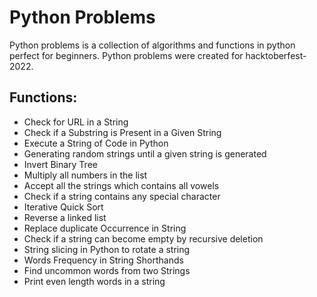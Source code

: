 # Python Problems

Python problems is a collection of algorithms and functions in python perfect for beginners. 
Python problems were created for hacktoberfest-2022.

## Functions:

- Check for URL in a String
- Check if a Substring is Present in a Given String
- Execute a String of Code in Python
- Generating random strings until a given string is generated
- Invert Binary Tree
- Multiply all numbers in the list
- Accept all the strings which contains all vowels
- Check if a string contains any special character
- Iterative Quick Sort
- Reverse a linked list
- Replace duplicate Occurrence in String
- Check if a string can become empty by recursive deletion
- String slicing in Python to rotate a string
- Words Frequency in String Shorthands
- Find uncommon words from two Strings
- Print even length words in a string
